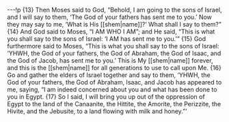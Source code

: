 ---!p
{13} Then Moses said to God, “Behold, I am going to the sons of Israel, and I will say to them, ‘The God of your fathers has sent me to you.’ Now they may say to me, ‘What is His [[shem|name]]?’ What shall I say to them?” {14} And God said to Moses, “I AM WHO I AM”; and He said, “This is what you shall say to the sons of Israel: ‘I AM has sent me to you.’” {15} God furthermore said to Moses, “This is what you shall say to the sons of Israel: ‘YHWH, the God of your fathers, the God of Abraham, the God of Isaac, and the God of Jacob, has sent me to you.’ This is My [[shem|name]] forever, and this is the [[shem|name]] for all generations to use to call upon Me. {16} Go and gather the elders of Israel together and say to them, ‘YHWH, the God of your fathers, the God of Abraham, Isaac, and Jacob has appeared to me, saying, “I am indeed concerned about you and what has been done to you in Egypt. {17} So I said, I will bring you up out of the oppression of Egypt to the land of the Canaanite, the Hittite, the Amorite, the Perizzite, the Hivite, and the Jebusite, to a land flowing with milk and honey.”’
